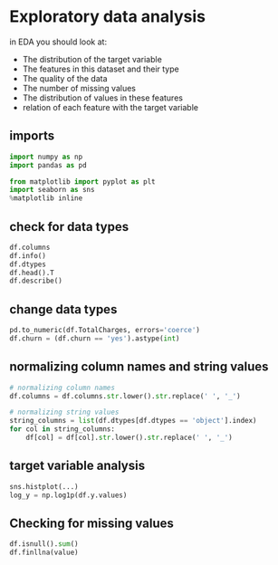 # Exploratory data analysis

in EDA you should look at:

- The distribution of the target variable
- The features in this dataset and their type
- The quality of the data
- The number of missing values
- The distribution of values in these features
- relation of each feature with the target variable

## imports

```python
import numpy as np
import pandas as pd

from matplotlib import pyplot as plt
import seaborn as sns
%matplotlib inline
```

## check for data types

```python
df.columns
df.info()
df.dtypes
df.head().T
df.describe()
```

## change data types
```python
pd.to_numeric(df.TotalCharges, errors='coerce')
df.churn = (df.churn == 'yes').astype(int)
```

## normalizing column names and string values

```python
# normalizing column names
df.columns = df.columns.str.lower().str.replace(' ', '_')

# normalizing string values
string_columns = list(df.dtypes[df.dtypes == 'object'].index)
for col in string_columns:
    df[col] = df[col].str.lower().str.replace(' ', '_')
```

## target variable analysis

```python
sns.histplot(...)
log_y = np.log1p(df.y.values)
```

## Checking for missing values

```python
df.isnull().sum()
df.finllna(value)
```